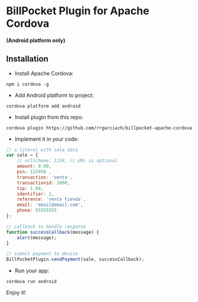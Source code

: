 # BillPocket Plugin for Apache Cordova
#### (Android platform only)

## Installation

- Install Apache Cordova:

``npm i cordova -g``

- Add Android platform to project:

``cordova platform add android``

- Install plugin from this repo:

``cordova plugin https://github.com/rrgarciach/billpocket-apache-cordova``

- Implement it in your code:

```javascript
// a literal with sale data
var sale = {
	// urlScheme: 1234, // URL is optional
	amount: 9.99, 
	pin: 123456 , 
	transaction: 'venta', 
	transactionid: 1000, 
	tip: 1.00, 
	identifier: 1, 
	reference: 'venta tienda', 
	email: 'email@email.com', 
	phone: 55555555
};

// callback to handle response
function successCallback(message) {
	alert(message);
}

// submit payment to device
BillPocketPlugin.sendPayment(sale, successCallback);

```

- Run your app:

```cordova run android```

Enjoy it!